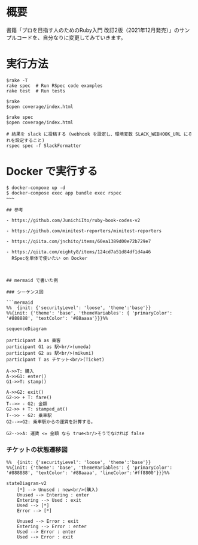 
# 概要

書籍「プロを目指す人のためのRuby入門 改訂2版（2021年12月発売）」のサンプルコードを、自分なりに変更してみていきます。

# 実行方法

```script
$rake -T
rake spec  # Run RSpec code examples
rake test  # Run tests

$rake
$open coverage/index.html

$rake spec
$open coverage/index.html

# 結果を slack に投稿する (webhook を設定し、環境変数 SLACK_WEBHOOK_URL にそれを設定すること)
rspec spec -f SlackFormatter  

```

# Docker で実行する

```script
$ docker-compoxe up -d
$ docker-compose exec app bundle exec rspec
~~~

## 参考

- https://github.com/JunichiIto/ruby-book-codes-v2

- https://github.com/minitest-reporters/minitest-reporters

- https://qiita.com/jnchito/items/60ea1389d00e72b729e7

- https://qiita.com/eighty8/items/124cd7a51d84df1d4a46
  RSpecを単体で使いたい on Docker



## mermaid で書いた例

### シーケンス図

```mermaid
%%  {init: {'securityLevel': 'loose', 'theme':'base'}} 
%%{init: {'theme': 'base', 'themeVariables': { 'primaryColor': '#888888', 'textColor': '#88aaaa'}}}%%

sequenceDiagram

participant A as 乗客
participant G1 as 駅<br/>(umeda)
participant G2 as 駅<br/>(mikuni)
participant T as チケット<br/>(Ticket)

A->>T: 購入
A->>G1: enter()
G1->>T: stamp()

A->>G2: exit()
G2->> + T: fare()
T-->> - G2: 金額
G2->> + T: stamped_at()
T-->> - G2: 乗車駅
G2-->>G2: 乗車駅からの運賃を計算する。

G2-->>A: 運賃 <= 金額 なら true<br/>そうでなければ false
```

### チケットの状態遷移図

```mermaid
%%  {init: {'securityLevel': 'loose', 'theme':'base'}} 
%%{init: {'theme': 'base', 'themeVariables': { 'primaryColor': '#888888', 'textColor': '#88aaaa', 'lineColor':'#ff8800'}}}%%

stateDiagram-v2
    [*] --> Unused : new<br/>(購入)
    Unused --> Entering : enter
    Entering --> Used : exit
    Used --> [*]
    Error --> [*]

    Unused --> Error : exit
    Entering --> Error : enter
    Used --> Error : enter
    Used --> Error : exit
```
